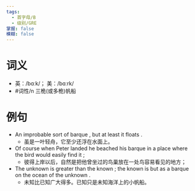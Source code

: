 ```yaml
---
tags:
  - 首字母/B
  - 级别/GRE
掌握: false
模糊: false
---
```

# 词义
- 英：/bɑːk/； 美：/bɑːrk/
- #词性/n  三桅(或多桅)帆船
# 例句
- An improbable sort of barque , but at least it floats .
	- 虽是一叶轻舟，它至少还浮在水面上。
- Of course when Peter landed he beached his barque in a place where the bird would easily find it ;
	- 彼得上岸以后，自然是把他曾坐过的鸟巢放在一处鸟容易看见的地方；
- The unknown is greater than the known ; the known is but as a barque on the ocean of the unknown .
	- 未知比已知广大得多。已知只是未知海洋上的小帆船。
